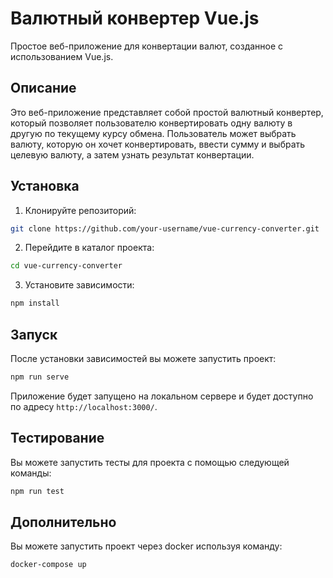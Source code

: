 # Валютный конвертер Vue.js

Простое веб-приложение для конвертации валют, созданное с использованием Vue.js.

## Описание

Это веб-приложение представляет собой простой валютный конвертер, который позволяет пользователю конвертировать одну валюту в другую по текущему курсу обмена. Пользователь может выбрать валюту, которую он хочет конвертировать, ввести сумму и выбрать целевую валюту, а затем узнать результат конвертации.

## Установка

1. Клонируйте репозиторий:

```bash
git clone https://github.com/your-username/vue-currency-converter.git
```

2. Перейдите в каталог проекта:

```bash
cd vue-currency-converter
```

3. Установите зависимости:

```bash
npm install
```

## Запуск

После установки зависимостей вы можете запустить проект:

```bash
npm run serve
```

Приложение будет запущено на локальном сервере и будет доступно по адресу `http://localhost:3000/`.

## Тестирование

Вы можете запустить тесты для проекта с помощью следующей команды:

```bash
npm run test
```

## Дополнительно

Вы можете запустить проект через docker используя команду:

```bash
docker-compose up
```

